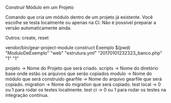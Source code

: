 
Construir Módulo em um Projeto

Comando que cria um módulo dentro de um projeto já existente.
Você escolhe se testa localmente ou apenas na CI.
Não é possível preparar a versão automaticamente ainda.

Outros: create, reset

vendor/bin/gear-project-module construct Exemplo $(pwd) "ModuloDeExemplo" "web" "estrutura.yml" "20170101232323_banco.php" "1" "1"

projeto    -> Nome do Projeto que será criado.
scripts    -> Nome do diretório base onde estão os arquivos que serão copiados
modulo     -> Nome do módulo que será construido
gearfile  -> Nome do arquivo gearfile que será copiado.
migration  -> Nome do migration que será copiado.
test local -> 0 ou 1 para rodar os testes localmente.
test ci    -> 0 ou 1 para rodar os testes na integração contínua.
